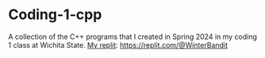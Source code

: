 # Coding-1-cpp
A collection of the C++ programs that I created in Spring 2024 in my coding 1 class at Wichita State.
[My replit](https://replit.com/@WinterBandit): https://replit.com/@WinterBandit
